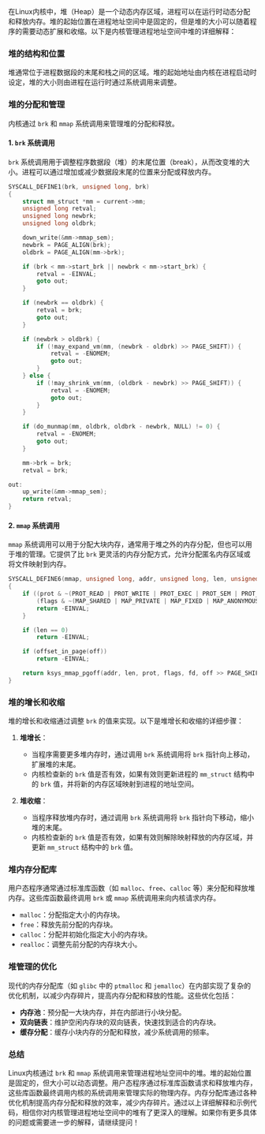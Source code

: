 在Linux内核中，堆（Heap）是一个动态内存区域，进程可以在运行时动态分配和释放内存。堆的起始位置在进程地址空间中是固定的，但是堆的大小可以随着程序的需要动态扩展和收缩。以下是内核管理进程地址空间中堆的详细解释：

### 堆的结构和位置

堆通常位于进程数据段的末尾和栈之间的区域。堆的起始地址由内核在进程启动时设定，堆的大小则由进程在运行时通过系统调用来调整。

### 堆的分配和管理

内核通过 `brk` 和 `mmap` 系统调用来管理堆的分配和释放。

#### 1. `brk` 系统调用

`brk` 系统调用用于调整程序数据段（堆）的末尾位置（break），从而改变堆的大小。进程可以通过增加或减少数据段末尾的位置来分配或释放内存。

```c
SYSCALL_DEFINE1(brk, unsigned long, brk)
{
    struct mm_struct *mm = current->mm;
    unsigned long retval;
    unsigned long newbrk;
    unsigned long oldbrk;

    down_write(&mm->mmap_sem);
    newbrk = PAGE_ALIGN(brk);
    oldbrk = PAGE_ALIGN(mm->brk);

    if (brk < mm->start_brk || newbrk < mm->start_brk) {
        retval = -EINVAL;
        goto out;
    }

    if (newbrk == oldbrk) {
        retval = brk;
        goto out;
    }

    if (newbrk > oldbrk) {
        if (!may_expand_vm(mm, (newbrk - oldbrk) >> PAGE_SHIFT)) {
            retval = -ENOMEM;
            goto out;
        }
    } else {
        if (!may_shrink_vm(mm, (oldbrk - newbrk) >> PAGE_SHIFT)) {
            retval = -ENOMEM;
            goto out;
        }
    }

    if (do_munmap(mm, oldbrk, oldbrk - newbrk, NULL) != 0) {
        retval = -ENOMEM;
        goto out;
    }

    mm->brk = brk;
    retval = brk;

out:
    up_write(&mm->mmap_sem);
    return retval;
}
```

#### 2. `mmap` 系统调用

`mmap` 系统调用可以用于分配大块内存，通常用于堆之外的内存分配，但也可以用于堆的管理。它提供了比 `brk` 更灵活的内存分配方式，允许分配匿名内存区域或将文件映射到内存。

```c
SYSCALL_DEFINE6(mmap, unsigned long, addr, unsigned long, len, unsigned long, prot, unsigned long, flags, unsigned long, fd, unsigned long, off)
{
    if ((prot & ~(PROT_READ | PROT_WRITE | PROT_EXEC | PROT_SEM | PROT_NONE | PROT_GROWSDOWN | PROT_GROWSUP)) ||
        (flags & ~(MAP_SHARED | MAP_PRIVATE | MAP_FIXED | MAP_ANONYMOUS | MAP_NORESERVE | MAP_POPULATE | MAP_NONBLOCK | MAP_STACK))) {
        return -EINVAL;
    }

    if (len == 0)
        return -EINVAL;

    if (offset_in_page(off))
        return -EINVAL;

    return ksys_mmap_pgoff(addr, len, prot, flags, fd, off >> PAGE_SHIFT);
}
```

### 堆的增长和收缩

堆的增长和收缩通过调整 `brk` 的值来实现。以下是堆增长和收缩的详细步骤：

1. **堆增长**：
    - 当程序需要更多堆内存时，通过调用 `brk` 系统调用将 `brk` 指针向上移动，扩展堆的末尾。
    - 内核检查新的 `brk` 值是否有效，如果有效则更新进程的 `mm_struct` 结构中的 `brk` 值，并将新的内存区域映射到进程的地址空间。

2. **堆收缩**：
    - 当程序释放堆内存时，通过调用 `brk` 系统调用将 `brk` 指针向下移动，缩小堆的末尾。
    - 内核检查新的 `brk` 值是否有效，如果有效则解除映射释放的内存区域，并更新 `mm_struct` 结构中的 `brk` 值。

### 堆内存分配库

用户态程序通常通过标准库函数（如 `malloc`、`free`、`calloc` 等）来分配和释放堆内存。这些库函数最终调用 `brk` 或 `mmap` 系统调用来向内核请求内存。

- `malloc`：分配指定大小的内存块。
- `free`：释放先前分配的内存块。
- `calloc`：分配并初始化指定大小的内存块。
- `realloc`：调整先前分配的内存块大小。

### 堆管理的优化

现代的内存分配库（如 `glibc` 中的 `ptmalloc` 和 `jemalloc`）在内部实现了复杂的优化机制，以减少内存碎片，提高内存分配和释放的性能。这些优化包括：
- **内存池**：预分配一大块内存，并在内部进行小块分配。
- **双向链表**：维护空闲内存块的双向链表，快速找到适合的内存块。
- **缓存分配**：缓存小块内存的分配和释放，减少系统调用的频率。

### 总结

Linux内核通过 `brk` 和 `mmap` 系统调用来管理进程地址空间中的堆。堆的起始位置是固定的，但大小可以动态调整。用户态程序通过标准库函数请求和释放堆内存，这些库函数最终调用内核的系统调用来管理实际的物理内存。内存分配库通过各种优化机制提高内存分配和释放的效率，减少内存碎片。通过以上详细解释和示例代码，相信你对内核管理进程地址空间中的堆有了更深入的理解。如果你有更多具体的问题或需要进一步的解释，请继续提问！